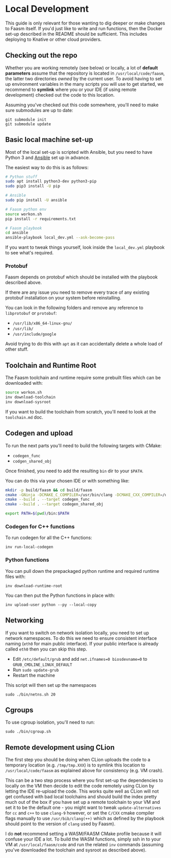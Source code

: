 # Local Development

This guide is only relevant for those wanting to dig deeper or make changes to Faasm itself. If you'd just like to write 
and run functions, then the Docker set-up described in the README should be sufficient. This includes deploying to 
Knative or other cloud providers. 

## Checking out the repo

Whether you are working remotely (see below) or locally, a lot of **default parameters** assume that the repository is
located in `/usr/local/code/faasm`, the latter two directories _owned_ by the current user. To avoid having to set up
environment variables in the many scripts you will use to get started, we recommend to **symlink** where you or your IDE
(if using remote development) checked out the code to this location.

Assuming you've checked out this code somewhere, you'll need to make sure submodules are up to date:

```
git submodule init
git submodule update
```

## Basic local machine set-up

Most of the local set-up is scripted with Ansible, but you need to have Python 3 and [Ansible](https://www.ansible.com/) set up in advance.

The easiest way to do this is as follows:

```bash
# Python stuff
sudo apt install python3-dev python3-pip
sudo pip3 install -U pip

# Ansible
sudo pip install -U ansible

# Faasm python env 
source workon.sh
pip install -r requirements.txt

# Faasm playbook
cd ansible
ansible-playbook local_dev.yml --ask-become-pass
```

If you want to tweak things yourself, look inside the `local_dev.yml` playbook to see what's required.

### Protobuf

Faasm depends on protobuf which should be installed with the playbook described above.

If there are any issue you need to remove every trace of any existing protobuf installation on your system before 
reinstalling.

You can look in the following folders and remove any reference to `libprotobuf` or `protobuf`:

- `/usr/lib/x86_64-linux-gnu/`
- `/usr/lib/`
- `/usr/include/google`

Avoid trying to do this with `apt` as it can accidentally delete a whole load of other stuff.

## Toolchain and Runtime Root

The Faasm toolchain and runtime require some prebuilt files which can be downloaded with:

```bash
source workon.sh
inv download-toolchain
inv download-sysroot
```

If you want to build the toolchain from scratch, you'll need to look at the `toolchain.md` doc.

## Codegen and upload

To run the next parts you'll need to build the following targets with CMake:

- `codegen_func`
- `codgen_shared_obj`

Once finished, you need to add the resulting `bin` dir to your `$PATH`.

You can do this via your chosen IDE or with something like:

```bash
mkdir -p build/faasm && cd build/faasm
cmake -GNinja -DCMAKE_C_COMPILER=/usr/bin/clang -DCMAKE_CXX_COMPILER=/usr/bin/clang++ ../..
cmake --build . --target codegen_func
cmake --build . --target codegen_shared_obj

export PATH=$(pwd)/bin:$PATH
```

### Codegen for C++ functions

To run codegen for all the C++ functions:

```
inv run-local-codegen
```

### Python functions

You can pull down the prepackaged python runtime and required runtime files with:

```
inv download-runtime-root
```

You can then put the Python functions in place with:

```
inv upload-user python --py --local-copy
```

## Networking

If you want to switch on network isolation locally, you need to set up network namespaces. To do this we need to
ensure consistent interface naming (`eth0` for main public interface). If your public interface is already called
`eth0` then you can skip this step.

- Edit `/etc/default/grub` and add `net.ifnames=0 biosdevname=0` to `GRUB_CMDLINE_LINUX_DEFAULT`
- Run `sudo update-grub`
- Restart the machine

This script will then set up the namespaces

```
sudo ./bin/netns.sh 20
```

## Cgroups

To use cgroup isolation, you'll need to run:

```
sudo ./bin/cgroup.sh
```

## Remote development using CLion

The first step you should be doing when CLion uploads the code to a temporary location (e.g. `/tmp/tmp.XXX`) is to
symlink this location to `/usr/local/code/faasm` as explained above for consistency (e.g. VM crash).

This can be a two step process where you first set-up the dependencies to locally on the VM then decide to edit the code
remotely using CLion by letting the IDE re-upload the code. This works quite well as CLion will not get confused with
bad local toolchains and should build the index pretty much out of the box if you have set up a remote toolchain to
your VM and set it to be the default one - you might want to tweak `update-alternatives` for `cc` and `c++` to use
`clang-9` however, or set the `C/CXX` cmake compiler flags manually to use `/usr/bib/clang(++)` which as defined by the
playbook should point to the version of `clang` used by Faasm).

I do **not** recommend setting a WASM/FAASM CMake profile because it will confuse your IDE a lot. To build the WASM
functions, simply ssh in to your VM at `/usr/local/faasm/code` and run the related `inv` commands (assuming you've
downloaded the toolchain and sysroot as described above).
